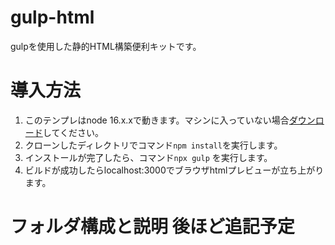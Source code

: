 # gulp-html
gulpを使用した静的HTML構築便利キットです。

# 導入方法
1. このテンプレはnode 16.x.xで動きます。マシンに入っていない場合[ダウンロード](https://nodejs.org/ja/)してください。
2. クローンしたディレクトリでコマンド`npm install`を実行します。
3. インストールが完了したら、コマンド`npx gulp` を実行します。
4. ビルドが成功したらlocalhost:3000でブラウザhtmlプレビューが立ち上がります。

# フォルダ構成と説明 後ほど追記予定
